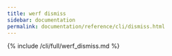 ```yaml
---
title: werf dismiss
sidebar: documentation
permalink: documentation/reference/cli/dismiss.html
---
```


{% include /cli/full/werf_dismiss.md %}
